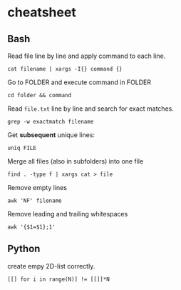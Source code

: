 # cheatsheet


## Bash

Read file line by line and apply command to each line.
```
cat filename | xargs -I{} command {} 
```

Go to FOLDER and execute command in FOLDER

```
cd folder && command
```

Read ```file.txt``` line by line and search for exact matches.

```
grep -w exactmatch filename
```

Get **subsequent** unique lines:

```
uniq FILE
```

Merge all files (also in subfolders) into one file

```
find . -type f | xargs cat > file
```

Remove empty lines

```
awk 'NF' filename
```

Remove leading and trailing whitespaces

```
awk '{$1=$1};1'
```

## Python

create empy 2D-list correctly.

```
[[] for i in range(N)] != [[]]*N
```
